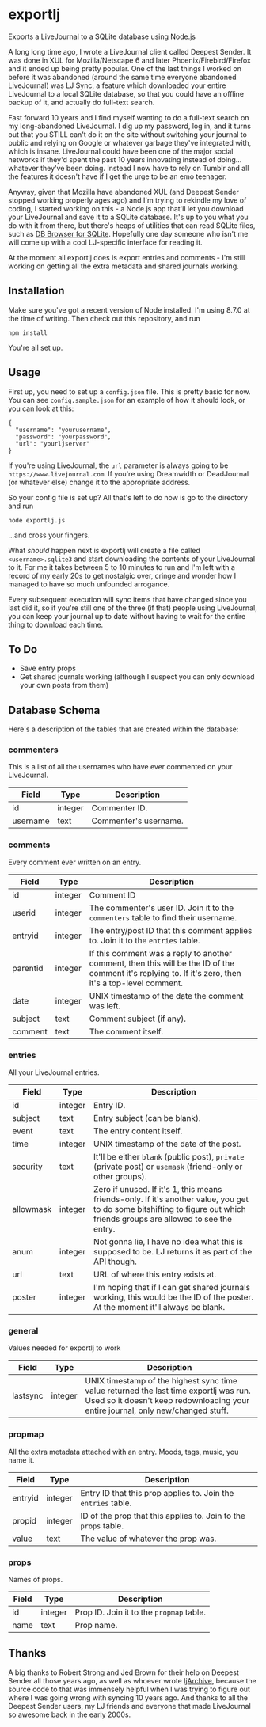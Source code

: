 # exportlj
Exports a LiveJournal to a SQLite database using Node.js

A long long time ago, I wrote a LiveJournal client called Deepest Sender. It was done in XUL for Mozilla/Netscape 6 and later
Phoenix/Firebird/Firefox and it ended up being pretty popular. One of the last things I worked on before it was abandoned
(around the same time everyone abandoned LiveJournal) was LJ Sync, a feature which downloaded your entire LiveJournal to a
local SQLite database, so that you could have an offline backup of it, and actually do full-text search.

Fast forward 10 years and I find myself wanting to do a full-text search on my long-abandoned LiveJournal. I dig up my password,
log in, and it turns out that you STILL can't do it on the site without switching your journal to public and relying on
Google or whatever garbage they've integrated with, which is insane. LiveJournal could have been one of the major
social networks if they'd spent the past 10 years innovating instead of doing... whatever they've been doing. Instead I now
have to rely on Tumblr and all the features it doesn't have if I get the urge to be an emo teenager.

Anyway, given that Mozilla have abandoned XUL (and Deepest Sender stopped working properly ages ago) and I'm trying to rekindle
my love of coding, I started working on this - a Node.js app that'll let you download your LiveJournal and save it to a SQLite
database. It's up to you what you do with it from there, but there's heaps of utilities that can read SQLite files, such as
[DB Browser for SQLite](http://sqlitebrowser.org/). Hopefully one day someone who isn't me will come up with a cool LJ-specific
interface for reading it.

At the moment all exportlj does is export entries and comments - I'm still working on getting all the extra metadata and shared
journals working.

## Installation
Make sure you've got a recent version of Node installed. I'm using 8.7.0 at the time of writing. Then check out this repository,
and run
```
npm install
```
You're all set up.

## Usage
First up, you need to set up a `config.json` file. This is pretty basic for now. You can see `config.sample.json` for an example
of how it should look, or you can look at this:
```
{
  "username": "yourusername",
  "password": "yourpassword",
  "url": "yourljserver"
}
```
If you're using LiveJournal, the `url` parameter is always going to be `https://www.livejournal.com`. If you're using Dreamwidth
or DeadJournal (or whatever else) change it to the appropriate address.

So your config file is set up? All that's left to do now is go to the directory and run

```
node exportlj.js
```
...and cross your fingers.

What *should* happen next is exportlj will create a file called `<username>.sqlite3` and start downloading the contents of your
LiveJournal to it. For me it takes between 5 to 10 minutes to run and I'm left with a record of my early 20s to get nostalgic
over, cringe and wonder how I managed to have so much unfounded arrogance.

Every subsequent execution will sync items that have changed since you last did it, so if you're still one of the three (if that)
people using LiveJournal, you can keep your journal up to date without having to wait for the entire thing to download each time.

## To Do
* Save entry props
* Get shared journals working (although I suspect you can only download your own posts from them)

## Database Schema
Here's a description of the tables that are created within the database:

### commenters
This is a list of all the usernames who have ever commented on your LiveJournal.

Field | Type | Description
------|------|------------
id | integer | Commenter ID.
username | text | Commenter's username.

### comments
Every comment ever written on an entry.

Field | Type | Description
------|------|------------
id | integer | Comment ID
userid | integer | The commenter's user ID. Join it to the `commenters` table to find their username.
entryid | integer | The entry/post ID that this comment applies to. Join it to the `entries` table.
parentid | integer | If this comment was a reply to another comment, then this will be the ID of the comment it's replying to. If it's zero, then it's a top-level comment.
date | integer | UNIX timestamp of the date the comment was left.
subject | text | Comment subject (if any).
comment | text | The comment itself.

### entries
All your LiveJournal entries.

Field | Type | Description
------|------|------------
id | integer | Entry ID.
subject | text | Entry subject (can be blank).
event | text | The entry content itself.
time | integer | UNIX timestamp of the date of the post.
security | text | It'll be either `blank` (public post), `private` (private post) or `usemask` (friend-only or other groups).
allowmask | integer | Zero if unused. If it's 1, this means friends-only. If it's another value, you get to do some bitshifting to figure out which friends groups are allowed to see the entry.
anum | integer | Not gonna lie, I have no idea what this is supposed to be. LJ returns it as part of the API though.
url | text | URL of where this entry exists at.
poster | integer | I'm hoping that if I can get shared journals working, this would be the ID of the poster. At the moment it'll always be blank.

### general
Values needed for exportlj to work

Field | Type | Description
------|------|------------
lastsync | integer | UNIX timestamp of the highest sync time value returned the last time exportlj was run. Used so it doesn't keep redownloading your entire journal, only new/changed stuff.

### propmap
All the extra metadata attached with an entry. Moods, tags, music, you name it.

Field | Type | Description
------|------|------------
entryid | integer | Entry ID that this prop applies to. Join the `entries` table.
propid | integer | ID of the prop that this applies to. Join to the `props` table.
value | text | The value of whatever the prop was.

### props
Names of props.

Field | Type | Description
------|------|------------
id | integer | Prop ID. Join it to the `propmap` table.
name | text | Prop name.

## Thanks
A big thanks to Robert Strong and Jed Brown for their help on Deepest Sender all those years ago, as well as whoever wrote
[ljArchive](http://ljarchive.sourceforge.net/), because the source code to that was immensely helpful when I was trying to
figure out where I was going wrong with syncing 10 years ago. And thanks to all the Deepest Sender users, my LJ friends and
everyone that made LiveJournal so awesome back in the early 2000s.
